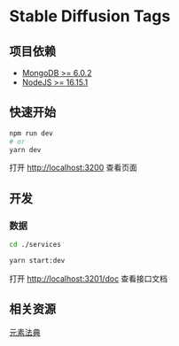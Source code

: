 # Stable Diffusion Tags

## 项目依赖

- [MongoDB >= 6.0.2](https://www.mongodb.com/)
- [NodeJS >= 16.15.1](https://nodejs.org/)

## 快速开始

```bash
npm run dev
# or
yarn dev
```

打开 [http://localhost:3200](http://localhost:3201) 查看页面

## 开发

### 数据

``` bash
cd ./services

yarn start:dev
```

打开 [http://localhost:3201/doc](http://localhost:3202/doc) 查看接口文档

## 相关资源

[元素法典](https://docs.qq.com/doc/DWHl3am5Zb05QbGVs?&u=23d30a4a00ea492c924304209221a04d)
